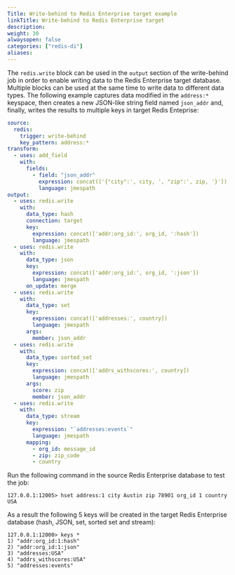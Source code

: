 ```yaml
---
Title: Write-behind to Redis Enterprise target example
linkTitle: Write-behind to Redis Enterprise target
description:
weight: 30
alwaysopen: false
categories: ["redis-di"]
aliases: 
---
```


The `redis.write` block can be used in the `output` section of the write-behind job in order to enable writing data to the Redis Enterprise target database. Multiple blocks can be used at the same time to write data to different data types. The following example captures data modified in the `address:*` keyspace, then creates a new JSON-like string field named `json_addr` and, finally, writes the results to multiple keys in target Redis Enteprise:

```yaml
source:
  redis:
    trigger: write-behind
    key_pattern: address:*
transform:
  - uses: add_field
    with:
      fields:
        - field: "json_addr"
          expression: concat(['{"city":', city, ', "zip":', zip, '}'])
          language: jmespath
output:
  - uses: redis.write
    with:
      data_type: hash
      connection: target
      key:
        expression: concat(['addr:org_id:', org_id, ':hash'])
        language: jmespath
  - uses: redis.write
    with:
      data_type: json
      key:
        expression: concat(['addr:org_id:', org_id, ':json'])
        language: jmespath
      on_update: merge
  - uses: redis.write
    with:
      data_type: set
      key:
        expression: concat(['addresses:', country])
        language: jmespath
      args:
        member: json_addr
  - uses: redis.write
    with:
      data_type: sorted_set
      key:
        expression: concat(['addrs_withscores:', country])
        language: jmespath
      args:
        score: zip
        member: json_addr
  - uses: redis.write
    with:
      data_type: stream
      key:
        expression: "`addresses:events`"
        language: jmespath
      mapping:
        - org_id: message_id
        - zip: zip_code
        - country
```

Run the following command in the source Redis Enterprise database to test the job:

```shell
127.0.0.1:12005> hset address:1 city Austin zip 78901 org_id 1 country USA
```

As a result the following 5 keys will be created in the target Redis Enterprise database (hash, JSON, set, sorted set and stream):

```shell
127.0.0.1:12000> keys *
1) "addr:org_id:1:hash"
2) "addr:org_id:1:json"
3) "addresses:USA"
4) "addrs_withscores:USA"
5) "addresses:events"
```
